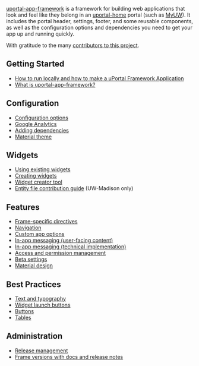 [uportal-app-framework](https://github.com/uPortal-Project/uportal-app-framework) is a framework for building web applications that look and feel like they belong in an [uportal-home][] portal (such as [MyUW][]). It includes the portal header, settings, footer, and some reusable components,
as well as the configuration options and dependencies you need to get your app up and running quickly.

With gratitude to the many [contributors to this project](contributors.md).


## Getting Started

+ [How to run locally and how to make a uPortal Framework Application](quickstart.md)
+ [What is uportal-app-framework?](overview.md)

## Configuration

+ [Configuration options](configuration.md)
+ [Google Analytics](Google-analytics.md)
+ [Adding dependencies](injecting-dependencies.md)
+ [Material theme](theming.md)

## Widgets

+ [Using existing widgets](widgets.md)
+ [Creating widgets](make-a-widget.md)
+ [Widget creator tool](https://test.my.wisc.edu/widget-creator/home)
+ [Entity file contribution guide](https://git.doit.wisc.edu/myuw-overlay/entities/blob/master/CONTRIBUTING.md) (UW-Madison only)

## Features

+ [Frame-specific directives](directives.md)
+ [Navigation](configurable-menu.md)
+ [Custom app options](app-options.md)
+ [In-app messaging (user-facing content)](messaging.md)
+ [In-app messaging (technical implementation)](messaging-implementation.md)
+ [Access and permission management](coarse-grain-access.md)
+ [Beta settings](beta-settings.md)
+ [Material design](material.md)

## Best Practices

+ [Text and typography](text-guidelines.md)
+ [Widget launch buttons](widget-launch-button.md)
+ [Buttons](buttons.md)
+ [Tables](tables.md)

## Administration

+ [Release management](releasing.md)
+ [Frame versions with docs and release notes](versions.md)

[uportal-home]: https://github.com/uPortal-Project/uportal-home
[MyUW]: https://it.wisc.edu/services/myuw/
